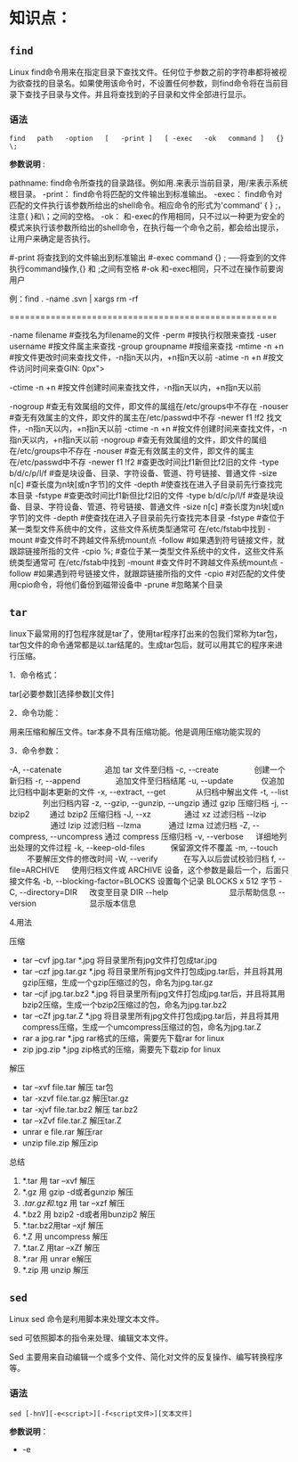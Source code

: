 # 知识点：

## ```find```

Linux find命令用来在指定目录下查找文件。任何位于参数之前的字符串都将被视为欲查找的目录名。如果使用该命令时，不设置任何参数，则find命令将在当前目录下查找子目录与文件。并且将查找到的子目录和文件全部进行显示。

### 语法

```
find   path   -option   [   -print ]   [ -exec   -ok   command ]   {} \;
```

**参数说明** :

pathname: find命令所查找的目录路径。例如用.来表示当前目录，用/来表示系统根目录。
-print： find命令将匹配的文件输出到标准输出。
-exec： find命令对匹配的文件执行该参数所给出的shell命令。相应命令的形式为'command' { } \;，注意{ }和\；之间的空格。
-ok： 和-exec的作用相同，只不过以一种更为安全的模式来执行该参数所给出的shell命令，在执行每一个命令之前，都会给出提示，让用户来确定是否执行。

\#-print 将查找到的文件输出到标准输出
\#-exec  command  {} \;   —–将查到的文件执行command操作,{} 和 \;之间有空格
\#-ok 和-exec相同，只不过在操作前要询用户

例：find . -name .svn | xargs rm -rf

====================================================

-name  filename       #查找名为filename的文件
-perm            #按执行权限来查找
-user  username       #按文件属主来查找
-group groupname      #按组来查找
-mtime  -n +n        #按文件更改时间来查找文件，-n指n天以内，+n指n天以前
-atime  -n +n        #按文件访问时间来查GIN: 0px">

-ctime  -n +n       #按文件创建时间来查找文件，-n指n天以内，+n指n天以前

-nogroup           #查无有效属组的文件，即文件的属组在/etc/groups中不存在
-nouser           #查无有效属主的文件，即文件的属主在/etc/passwd中不存
-newer  f1 !f2       找文件，-n指n天以内，+n指n天以前 
-ctime  -n +n        #按文件创建时间来查找文件，-n指n天以内，+n指n天以前 
-nogroup           #查无有效属组的文件，即文件的属组在/etc/groups中不存在
-nouser           #查无有效属主的文件，即文件的属主在/etc/passwd中不存
-newer  f1 !f2        #查更改时间比f1新但比f2旧的文件
-type  b/d/c/p/l/f     #查是块设备、目录、字符设备、管道、符号链接、普通文件
-size   n[c]        #查长度为n块[或n字节]的文件
-depth            #使查找在进入子目录前先行查找完本目录
-fstype           #查更改时间比f1新但比f2旧的文件
-type  b/d/c/p/l/f     #查是块设备、目录、字符设备、管道、符号链接、普通文件
-size   n[c]        #查长度为n块[或n字节]的文件
-depth            #使查找在进入子目录前先行查找完本目录
-fstype           #查位于某一类型文件系统中的文件，这些文件系统类型通常可 在/etc/fstab中找到
-mount            #查文件时不跨越文件系统mount点
-follow           #如果遇到符号链接文件，就跟踪链接所指的文件
-cpio        %;   #查位于某一类型文件系统中的文件，这些文件系统类型通常可 在/etc/fstab中找到
-mount            #查文件时不跨越文件系统mount点
-follow           #如果遇到符号链接文件，就跟踪链接所指的文件
-cpio            #对匹配的文件使用cpio命令，将他们备份到磁带设备中
-prune            #忽略某个目录





## ```tar```

linux下最常用的打包程序就是tar了，使用tar程序打出来的包我们常称为tar包，tar包文件的命令通常都是以.tar结尾的。生成tar包后，就可以用其它的程序来进行压缩。

1．命令格式：

tar\[必要参数\]\[选择参数\]\[文件\] 

2．命令功能：

用来压缩和解压文件。tar本身不具有压缩功能。他是调用压缩功能实现的 

3．命令参数：

-A, --catenate  　　　　　 追加 tar 文件至归档
-c, --create       　　　　 创建一个新归档
-r, --append       　　　　 追加文件至归档结尾
-u, --update       　　　  仅追加比归档中副本更新的文件
-x, --extract, --get   　　 　 从归档中解出文件
-t, --list         　　 　　列出归档内容
-z, --gzip, --gunzip, --ungzip  通过 gzip 压缩归档
-j, --bzip2         　　   通过 bzip2 压缩归档
-J, --xz          　　　　通过 xz 过滤归档
--lzip         　　　　　 通过 lzip 过滤归档
--lzma         　　　    通过 lzma 过滤归档
-Z, --compress, --uncompress  通过 compress 压缩归档
-v, --verbose        　   详细地列出处理的文件过程
-k, --keep-old-files  　　　保留源文件不覆盖
-m, --touch      　　      不要解压文件的修改时间
-W, --verify        　　　在写入以后尝试校验归档
f, --file=ARCHIVE     　 使用归档文件或 ARCHIVE 设备，这个参数是最后一个，后面只接文件名
-b, --blocking-factor=BLOCKS  设置每个记录 BLOCKS x 512 字节
-C, --directory=DIR    　 改变至目录 DIR
--help  　 　　　　　　  显示帮助信息
--version 　 　　　　　  显示版本信息



4.用法

压缩

- tar –cvf jpg.tar *.jpg 将目录里所有jpg文件打包成tar.jpg
- tar –czf jpg.tar.gz *.jpg  将目录里所有jpg文件打包成jpg.tar后，并且将其用gzip压缩，生成一个gzip压缩过的包，命名为jpg.tar.gz
- tar –cjf jpg.tar.bz2 *.jpg 将目录里所有jpg文件打包成jpg.tar后，并且将其用bzip2压缩，生成一个bzip2压缩过的包，命名为jpg.tar.bz2
- tar –cZf jpg.tar.Z *.jpg  将目录里所有jpg文件打包成jpg.tar后，并且将其用compress压缩，生成一个umcompress压缩过的包，命名为jpg.tar.Z
- rar a jpg.rar *.jpg rar格式的压缩，需要先下载rar for linux
- zip jpg.zip *.jpg  zip格式的压缩，需要先下载zip for linux

解压

- tar –xvf file.tar 解压 tar包
- tar -xzvf file.tar.gz 解压tar.gz
- tar -xjvf file.tar.bz2  解压 tar.bz2
- tar –xZvf file.tar.Z  解压tar.Z
- unrar e file.rar 解压rar
- unzip file.zip 解压zip



总结

1. *.tar 用 tar –xvf 解压
2. *.gz 用 gzip -d或者gunzip 解压
3. *.tar.gz和*.tgz 用 tar –xzf 解压
4. *.bz2 用 bzip2 -d或者用bunzip2 解压
5. *.tar.bz2用tar –xjf 解压
6. *.Z 用 uncompress 解压
7. *.tar.Z 用tar –xZf 解压
8. *.rar 用 unrar e解压
9. *.zip 用 unzip 解压



## ```sed```

Linux sed 命令是利用脚本来处理文本文件。

sed 可依照脚本的指令来处理、编辑文本文件。

Sed 主要用来自动编辑一个或多个文件、简化对文件的反复操作、编写转换程序等。

### 语法

```
sed [-hnV][-e<script>][-f<script文件>][文本文件]
```

**参数说明**：

- -e<script>或--expression=<script> 以选项中指定的script来处理输入的文本文件。
- -f<script文件>或--file=<script文件> 以选项中指定的script文件来处理输入的文本文件。
- -h或--help 显示帮助。
- -n或--quiet或--silent 仅显示script处理后的结果。
- -V或--version 显示版本信息。

**动作说明**：

- a ：新增， a 的后面可以接字串，而这些字串会在新的一行出现(目前的下一行)～
- c ：取代， c 的后面可以接字串，这些字串可以取代 n1,n2 之间的行！
- d ：删除，因为是删除啊，所以 d 后面通常不接任何咚咚；
- i ：插入， i 的后面可以接字串，而这些字串会在新的一行出现(目前的上一行)；
- p ：打印，亦即将某个选择的数据印出。通常 p 会与参数 sed -n 一起运行～
- s ：取代，可以直接进行取代的工作哩！通常这个 s 的动作可以搭配正规表示法！例如 1,20s/old/new/g 就是啦！







# 作业练习：

1、查找/etc目录下大于1M且类型为普通文件的所有文件

```bash
# 知识点 find
# 一步一步来，我们先找出/etc下所有普通文件
[flamenca@localhost ~]$ find /etc -type f
...
/etc/sane.d/teco2.conf
/etc/sane.d/teco3.conf
/etc/sane.d/test.conf
/etc/sane.d/u12.conf
/etc/sane.d/umax.conf
/etc/subgid-
/etc/nfs.conf
# 出来一大堆
# 但题目中还说要文件大小大于1M的普通文件
# 所以.. 
[root@localhost ~]# find /etc/ -type f -size +1M
/etc/udev/hwdb.bin
/etc/selinux/targeted/contexts/files/file_contexts.bin
/etc/selinux/targeted/policy/policy.31
/etc/selinux/targeted/active/policy.kern
/etc/selinux/targeted/active/policy.linked
/etc/brltty/zh-tw.ctb

```





2、打包/etc/目录下面所有conf结尾的文件，压缩包名称为当天的时间，并拷贝到/usr/local/src目录备份。

```bash
# 知识点 tar
# conf 结尾 *.conf
# 当天时间怎么表示呢？ `date +%F`
# 我们试一试
[root@localhost ~]# date +%F
2020-03-23

# 所以答案我们显而易见
# 但还是慢慢来比较稳妥
# 先打包
[root@localhost ~]# tar -cvf `date +%F`.tar /etc/*.conf
tar: Removing leading `/' from member names
/etc/asound.conf
/etc/autofs.conf
/etc/autofs_ldap_auth.conf
/etc/brltty.conf
/etc/cgconfig.conf
/etc/cgrules.conf
/etc/cgsnapshot_blacklist.conf
/etc/chrony.conf
/etc/dleyna-server-service.conf
/etc/dnsmasq.conf
...

# 注意：tar: Removing leading `/' from member names
# 这一句，是为啥出现的呢？什么意思？
# 其原因是tar默认为相对路径，使用绝对路径的话就回报这个错，可以使用-P参数（注意大写）解决这个问题

# 打包好了，我们开始复制咯
[root@localhost etc]# tar -zvcPf `date +%F`.tar.gz /etc/*.conf && cp `date +%F`.tar.gz /usr/local/src
/etc/asound.conf
/etc/autofs.conf
/etc/autofs_ldap_auth.conf
/etc/brltty.conf
/etc/cgconfig.conf
/etc/cgrules.conf
/etc/cgsnapshot_blacklist.conf
...
#检查一下
[root@localhost etc]# cd /usr/local/src
[root@localhost src]# ls
2020-03-23.tar.gz

```





3、利用sed 取出ifconfig命令中本机的IPv4地址

```bash
# 知识点 sed
# 这个简单，只要用好正则表达式基本答案就出来了
# 首先我们要找到那一行，并观察特征作出正则表达式
# 比如我的
[root@localhost src]# ifconfig ens33
ens33: flags=4163<UP,BROADCAST,RUNNING,MULTICAST>  mtu 1500
        inet 192.168.1.4  netmask 255.255.255.0  broadcast 192.168.1.255
        inet6 fe80::298d:cfea:e788:42bb  prefixlen 64  scopeid 0x20<link>
        ether 00:0c:29:5b:fc:1e  txqueuelen 1000  (Ethernet)
        RX packets 3926  bytes 891637 (870.7 KiB)
        RX errors 0  dropped 0  overruns 0  frame 0
        TX packets 1109  bytes 175715 (171.5 KiB)
# ipv4的地址在第二行，在inet后面，特征是有数字有点，后面跟了一些东西，用.*表示
# 所以我们可以这样
[root@localhost src]# ifconfig ens33 |sed -nr '2s/^[^0-9]+([0-9.]+).*/\1/p'
192.168.1.4
# 仔细看一下这个s参数后面的东西s/^[^0-9]+([0-9.]+).*/\1/p

# 解释一下哈，我们知道前面内容^[^0-9]+([0-9.]+).*是来表示第二行内容的
# 而（[0-9.]+）是代表IP地址的写法，且用括号分组了
# 之后的 /\1/p 是打印这部分的内容

```





4、删除/etc/fstab文件中所有以#开头，后面至少跟一个空白字符的行的行首的#和空白字符

```bash
# 知识点 sed
# 还是老样子，写出题目要求的正则表达式内容，就做出来了
# 你看啊，其实题目要的效果就是去除#和空格，留下之后的内容，所有我们将之后的内容括号分组

# s/^#[[:space:]]+(.*)/\1/
# 就这样

[root@localhost src]# sed -r 's/^#[[:space:]]+(.*)/\1/' /etc/fstab 

#
/etc/fstab
Created by anaconda on Thu Dec 26 14:35:01 2019
#
Accessible filesystems, by reference, are maintained under '/dev/disk'
See man pages fstab(5), findfs(8), mount(8) and/or blkid(8) for more info
#
/dev/mapper/centos-root /                       xfs     defaults        0 0
UUID=499c0046-6a79-4a41-9297-533134c65bf4 /boot                   xfs     defaults        0 0
/dev/mapper/centos-home /home                   xfs     defaults        0 0
/dev/mapper/centos-swap swap                    swap    defaults        0 0

```





5、处理/etc/fstab路径,使用sed命令取出其目录名和基名

```bash
# 知识点 sed
# 这个简单，这个取得路径方法很简单，还是正则表达式
# 基名和目录名两块这么来写 (/.*)/(.*) 看着特抽象是不是？
# 以两个括号中间的 / 作为切入点看，右边的不就是基名，左边的都是目录名

# 咱们先取个基名吧
[root@localhost src]# echo /etc/fstab |sed -nr 's@(/.*)/(.*)@\2@p'
fstab
# 格式不是 s///嘛，为了看起来清楚点，我给改成s@@@了

# 取目录名吧
[root@localhost src]# echo /etc/fstab |sed -nr 's@(/.*)/(.*)@\1@p'
/etc

# 完事了嗷
```

